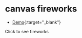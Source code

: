 # canvas fireworks

- [Demo](https://masakifukunishi.github.io/canvas-fireworks){:target="\_blank"}

Click to see fireworks
